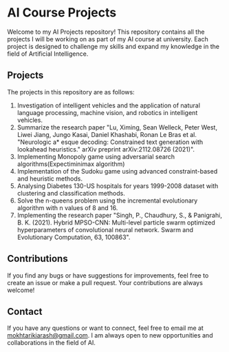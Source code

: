 # AI Course Projects

Welcome to my AI Projects repository! This repository contains all the projects I will be working on as part of my AI course at university. Each project is designed to challenge my skills and expand my knowledge in the field of Artificial Intelligence.

## Projects

The projects in this repository are as follows:

1. Investigation of intelligent vehicles and the application of natural language processing, machine vision, and robotics in intelligent vehicles.
2. Summarize the research paper "Lu, Ximing, Sean Welleck, Peter West, Liwei Jiang, Jungo Kasai, Daniel Khashabi, Ronan Le Bras et al. "Neurologic a* esque decoding: Constrained text generation with lookahead heuristics." arXiv preprint arXiv:2112.08726 (2021)".
3. Implementing Monopoly game using adversarial search algorithms(Expectiminimax algorithm)
4. Implementation of the Sudoku game using advanced constraint-based and heuristic methods.
5. Analysing Diabetes 130-US hospitals for years 1999-2008 dataset with clustering and classification methods.
6. Solve the n-queens problem using the incremental evolutionary algorithm with n values of 8 and 16.
7. Implementing the research paper "Singh, P., Chaudhury, S., & Panigrahi, B. K. (2021). Hybrid MPSO-CNN: Multi-level particle swarm optimized hyperparameters of convolutional neural network. Swarm and Evolutionary Computation, 63, 100863".

## Contributions

If you find any bugs or have suggestions for improvements, feel free to create an issue or make a pull request. Your contributions are always welcome!

## Contact

If you have any questions or want to connect, feel free to email me at mokhtarikiarash@gmail.com. I am always open to new opportunities and collaborations in the field of AI.

